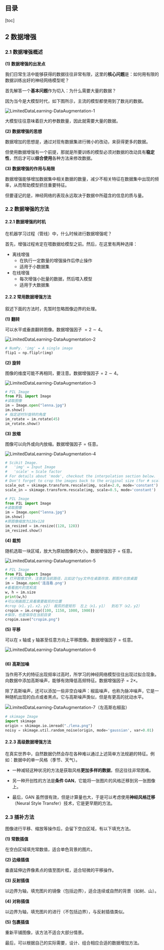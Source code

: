 

## 目录

[toc]

## 2 数据增强

### 2.1 数据增强概述

**(1) 数据增强的出发点**

我们日常生活中能够获得的数据往往非常有限，这里的**核心问题**是：如何用有限的数据训练出好的神经网络模型呢？

首先解答一个**基本问题**作为切入：为什么需要大量的数据？

因为当今是大模型时代，如下图所示，主流的模型都使用到了数兆的数据。

![LimitedDataLearning-DataAugmentation-1](img\LimitedDataLearning-DataAugmentation-1.png)

大模型往往意味着巨大的参数数量，因此就需要大量的数据。

**(2) 数据增强的思想**

数据增加的思想是，通过对现有数据集进行微小的改动，来获得更多的数据。

但使用数据增强有一个前提，那就是所要训练的模型必须对数据的改动具有**稳定性**，然后才可以**综合使用**各种方法来修改数据。

**(3) 数据增强的作用与局限**

数据增强能够增加数据集中相关数据的数量，减少不相关特征在数据集中出现的频率，从而帮助模型抓住重要特征。

但要谨记的是，神经网络的表现永远取决于数据中所蕴含的信息的质与量。

### 2.2 数据增强的方法

#### 2.2.1 数据增强的时机

在机器学习过程（管线）中，什么时候进行数据增强呢？

首先，增强过程肯定在喂数据给模型之前。然后，在这里有两种选择：

* 离线增强
  * 在执行一定数量的增强操作后停止操作
  * 适用于小数据集
* 在线增强
  * 每次增强小批量的数据，然后喂入模型
  * 适用于大数据集

#### 2.2.2 常用数据增强方法

叙述下面的方法时，先暂时忽略图像边界的处理。

**(1) 翻转**

可以水平或垂直翻转图像。数据增强因子 $=2\sim4$。

![LimitedDataLearning-DataAugmentation-2](img\LimitedDataLearning-DataAugmentation-2.png)

```python
# NumPy. 'img' = A single image
flip1 = np.fliplr(img)
```

**(2) 旋转**

图像的维度可能不再相同，要注意。数据增强因子$=2\sim4$。

![LimitedDataLearning-DataAugmentation-3](img\LimitedDataLearning-DataAugmentation-3.png)

```python
# PIL Image
from PIL import Image
#读取图像
im = Image.open("lenna.jpg")
im.show()
# 指定逆时针旋转的角度
im_rotate = im.rotate(45) 
im_rotate.show()
```

**(3) 放缩**

图像可以向外或向内放缩。数据增强因子$=\text{任意}$。

![LimitedDataLearning-DataAugmentation-4](img\LimitedDataLearning-DataAugmentation-4.png)

```python
# Scikit Image.
# 	'img' = Input Image
# 	'scale' = Scale factor
# For details about 'mode', checkout the interpolation section below.
# Don't forget to crop the images back to the original size (for # scale_out) 
scale_out = skimage.transform.rescale(img, scale=2.0, mode='constant')
scale_in = skimage.transform.rescale(img, scale=0.5, mode='constant')

# PIL Image
from PIL import Image
#读取图像
im = Image.open("lenna.jpg")
im.show() 
#原图像缩放为128x128
im_resized = im.resize((128, 128))
im_resized.show()
```

**(4) 裁剪**

随机选取一块区域，放大为原始图像的大小。数据增强因子$=\text{任意}$。

![LimitedDataLearning-DataAugmentation-5](img\LimitedDataLearning-DataAugmentation-5.png)

```python
# PIL Image
from PIL import Image
# 打开图像文件，注意是当前路径，比如这个py文件在桌面存放，那图片也放桌面
im = Image.open('连连看.png')
#看看图片的宽和高
w, h = im.size
print(w,h)
#可以用画图工具看需要裁剪的位置
#crop（x1，y1，x2，y2） 裁剪的是矩形  左上（x1，y1）  到右下（x2，y2）
cropim = im.crop((100, 1150, 1000, 1900)) 
#保存，也是保存在当前目录
cropim.save("cropim.png")
```

**(5) 平移**

可以在 `x` 轴或 `y` 轴甚至任意方向上平移图像。数据增强因子$=\text{任意}$。

![LimitedDataLearning-DataAugmentation-6](img\LimitedDataLearning-DataAugmentation-6.png)

```python

```

**(6) 高斯加噪**

当作用不大的特征出现频率过高时，所学习的神经网络模型往往出现过拟合现象。向数据中添加高斯噪声，能够有效降低高频特征。数据增强因子$=2\times$。

除了高斯噪声，还可以添加一些非空白噪声：椒盐噪声，也称为脉冲噪声，它是一种随机出现的白点或者黑点。它与高斯噪声类似，但是有更高的扰动水平。

![LimitedDataLearning-DataAugmentation-7（左高斯右椒盐）](img\LimitedDataLearning-DataAugmentation-7.png)

```python
# skimage Image
import skimage
origin = skimage.io.imread("./lena.png")
noisy = skimage.util.random_noise(origin, mode='gaussian', var=0.01)
```

#### 2.2.3 高级数据增强方法

在真实世界中，自然数据仍然会存在各种难以通过上述简单方法规避的特征。例如：数据中的单一风格（季节、天气）。

* 一种减轻这种状况的方法是获取风格**更加多样的数据**，但这往往非常困难。

* 另一种开创性的方法是**条件 GAN**，它能将一张图片的风格迁移到另一张图像上。

* 最后，GAN 虽然很有效，但是计算量也大，于是可以考虑使用**神经风格迁移**（Neural Style Transfer）技术，它是更早期的方法。

### 2.3 插补方法

图像进行平移、缩放等操作后，会留下空白区域，有以下填充方法。

**(1) 常数插值**

在空白区域填充常数值，适合单色背景的图片。

**(2) 边缘插值**

垂直延伸边界像素点的值至图片框，适合轻微的平移操作。

**(3) 反射插值**

以边界为轴，填充图片的镜像（包括边界），适合连续或自然的背景（如树、山）。

**(4) 对称插值**

以边界为轴，填充图片的进行（不包括边界），与反射插值类似。

**(5) 包裹插值**

重新平铺图像，该方法不适合大部分情景。

最后，可以根据自己的实际需要，设计、组合相应合适的数据增加方法。